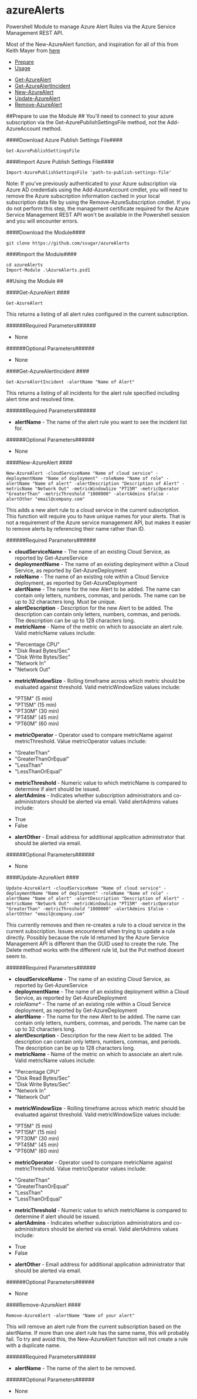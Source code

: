 # azureAlerts
Powershell Module to manage Azure Alert Rules via the Azure Service Management REST API.

Most of the New-AzureAlert function, and inspiration for all of this from Keith Mayer from [here](http://blogs.technet.com/b/keithmayer/archive/2014/11/08/scripts-to-tools-automate-monitoring-alert-rules-in-microsoft-azure-with-powershell-and-the-azure-service-management-rest-api.aspx)

* [Prepare](#prepare)
* [Usage](#usage)
 - [Get-AzureAlert](#Get-AzureAlert)
 - [Get-AzureAlertIncident](#Get-AzureAlertIncident)
 - [New-AzureAlert](#New-AzureAlert) 
 - [Update-AzureAlert](#Update-AzureAlert)
 - [Remove-AzureAlert](#Remove-AzureAlert)
 
##Prepare to use the Module <a id="prepare"></a>##
You'll need to connect to your azure subscription via the Get-AzurePublishSettingsFile method, not the Add-AzureAccount method.

####Download Azure Publish Settings File####

    Get-AzurePublishSettingsFile

####Import Azure Publish Settings File####

    Import-AzurePublishSettingsFile 'path-to-publish-settings-file'

Note: If you've previously authenticated to your Azure subscription via Azure AD credentials using the Add-AzureAccount cmdlet, you will need to remove the Azure subscription information cached in your local subscription data file by using the Remove-AzureSubscription cmdlet. If you do not perform this step, the management certificate required for the Azure Service Management REST API won't be available in the Powershell session and you will encounter errors.

####Download the Module####

    git clone https://github.com/ssugar/azureAlerts
	
####Import the Module####

	cd azureAlerts
    Import-Module .\AzureAlerts.psd1
	
##Using the Module <a id="usage"></a>##

####Get-AzureAlert <a id="Get-AzureAlert"></a>####

    Get-AzureAlert

This returns a listing of all alert rules configured in the current subscription.

######Required Parameters######
+ None

######Optional Parameters######
+ None

####Get-AzureAlertIncident <a id="Get-AzureAlertIncident"></a>####

    Get-AzureAlertIncident -alertName "Name of Alert"

This returns a listing of all incidents for the alert rule specified including alert time and resolved time.

######Required Parameters######
+ **alertName** - The name of the alert rule you want to see the incident list for.

######Optional Parameters######
+ None

####New-AzureAlert <a id="New-AzureAlert"></a>####

    New-AzureAlert -cloudServiceName "Name of cloud service" -deploymentName "Name of deployment" -roleName "Name of role" -alertName "Name of alert" -alertDescription "Description of Alert" -metricName "Network Out" -metricWindowSize "PT15M" -metricOperator "GreaterThan" -metricThreshold "1000000" -alertAdmins $false -alertOther "email@company.com"

This adds a new alert rule to a cloud service in the current subscription.  This function will require you to have unique names for your alerts.  That is not a requirement of the Azure service management API, but makes it easier to remove alerts by referencing their name rather than ID.

######Required Parameters######
+ **cloudServiceName** - The name of an existing Cloud Service, as reported by Get-AzureService
+ **deploymentName** - The name of an existing deployment within a Cloud Service, as reported by Get-AzureDeployment
+ **roleName** - The name of an existing role within a Cloud Service deployment, as	reported by Get-AzureDeployment
+ **alertName** - The name for the new Alert to be added. The name can contain only letters, numbers, commas, and periods. The name can be up to 32 characters long.  Must be unique.
+ **alertDescription** - Description for the new Alert to be added. The description can contain only letters, numbers, commas, and periods. The description can be up to 128 characters long.
+ **metricName** - Name of the metric on which to associate an alert rule. Valid metricName values include:
 - "Percentage CPU"
 - "Disk Read Bytes/Sec"
 - "Disk Write Bytes/Sec"
 - "Network In"
 - "Network Out"
+ **metricWindowSize** - Rolling timeframe across which metric should be evaluated against threshold. Valid metricWindowSize values include:
 - "PT5M" (5 min)
 - "PT15M" (15 min)
 - "PT30M" (30 min)
 - "PT45M" (45 min)
 - "PT60M" (60 min)
+ **metricOperator** - Operator used to compare metricName against metricThreshold. Value metricOperator values include:
 - "GreaterThan"
 - "GreaterThanOrEqual"
 - "LessThan"
 - "LessThanOrEqual"
+ **metricThreshold** - Numeric value to which metricName is compared to determine if alert should be issued.
+ **alertAdmins** - Indicates whether subscription administrators and co-administrators should be alerted via email. Valid alertAdmins values include:
 - True
 - False
+ **alertOther** - Email address for additional application administrator that should be alerted via email.

######Optional Parameters######
+ None

####Update-AzureAlert <a id="Update-AzureAlert"></a>####

    Update-AzureAlert -cloudServiceName "Name of cloud service" -deploymentName "Name of deployment" -roleName "Name of role" -alertName "Name of alert" -alertDescription "Description of Alert" -metricName "Network Out" -metricWindowSize "PT15M" -metricOperator "GreaterThan" -metricThreshold "1000000" -alertAdmins $false -alertOther "email@company.com"

This currently removes and then re-creates a rule to a cloud service in the current subscription.  Issues encountered when trying to update a rule directly.   Possibly because the rule Id returned by the Azure Service Management API is different than the GUID used to create the rule.  The Delete method works with the different rule Id, but the Put method doesnt seem to.

######Required Parameters######
+ **cloudServiceName** - The name of an existing Cloud Service, as reported by Get-AzureService
+ **deploymentName** - The name of an existing deployment within a Cloud Service, as reported by Get-AzureDeployment
+ *roleName** - The name of an existing role within a Cloud Service deployment, as	reported by Get-AzureDeployment
+ **alertName** - The name for the new Alert to be added. The name can contain only letters, numbers, commas, and periods. The name can be up to 32 characters long.
+ **alertDescription** - Description for the new Alert to be added. The description can contain only letters, numbers, commas, and periods. The description can be up to 128 characters long.
+ **metricName** - Name of the metric on which to associate an alert rule. Valid metricName values include:
 - "Percentage CPU"
 - "Disk Read Bytes/Sec"
 - "Disk Write Bytes/Sec"
 - "Network In"
 - "Network Out"
+ **metricWindowSize** - Rolling timeframe across which metric should be evaluated against threshold. Valid metricWindowSize values include:
 - "PT5M" (5 min)
 - "PT15M" (15 min)
 - "PT30M" (30 min)
 - "PT45M" (45 min)
 - "PT60M" (60 min)
+ **metricOperator** - Operator used to compare metricName against metricThreshold. Value metricOperator values include:
 - "GreaterThan"
 - "GreaterThanOrEqual"
 - "LessThan"
 - "LessThanOrEqual"
+ **metricThreshold** - Numeric value to which metricName is compared to determine if alert should be issued.
+ **alertAdmins** - Indicates whether subscription administrators and co-administrators should be alerted via email. Valid alertAdmins values include:
 - True
 - False
+ **alertOther** - Email address for additional application administrator that should be alerted via email.

######Optional Parameters######
+ None

####Remove-AzureAlert <a id="Remove-AzureAlert"></a>####

    Remove-AzureAlert -alertName "Name of your alert"

This will remove an alert rule from the current subscription based on the alertName.  If more than one alert rule has the same name, this will probably fail.  To try and avoid this, the New-AzureAlert function will not create a rule with a duplicate name.

######Required Parameters######
+ **alertName** - The name of the alert to be removed.

######Optional Parameters######
+ None
